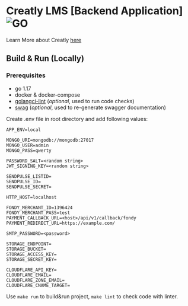 # Creatly LMS [Backend Application] ![GO][go-badge]

[go-badge]: https://img.shields.io/github/go-mod/go-version/p12s/furniture-store?style=plastic
[go-url]: https://github.com/p12s/furniture-store/blob/master/go.mod

Learn More about Creatly [here](https://zhashkevych.notion.site/About-Creatly-Creaty-8c68a310ec2347fca80ba919692fa568)

## Build & Run (Locally)
### Prerequisites
- go 1.17
- docker & docker-compose
- [golangci-lint](https://github.com/golangci/golangci-lint) (<i>optional</i>, used to run code checks)
- [swag](https://github.com/swaggo/swag) (<i>optional</i>, used to re-generate swagger documentation)

Create .env file in root directory and add following values:
```dotenv
APP_ENV=local

MONGO_URI=mongodb://mongodb:27017
MONGO_USER=admin
MONGO_PASS=qwerty

PASSWORD_SALT=<random string>
JWT_SIGNING_KEY=<random string>

SENDPULSE_LISTID=
SENDPULSE_ID=
SENDPULSE_SECRET=

HTTP_HOST=localhost

FONDY_MERCHANT_ID=1396424
FONDY_MERCHANT_PASS=test
PAYMENT_CALLBACK_URL=<host>/api/v1/callback/fondy
PAYMENT_REDIRECT_URL=https://example.com/

SMTP_PASSWORD=<password>

STORAGE_ENDPOINT=
STORAGE_BUCKET=
STORAGE_ACCESS_KEY=
STORAGE_SECRET_KEY=

CLOUDFLARE_API_KEY=
CLOUDFLARE_EMAIL=
CLOUDFLARE_ZONE_EMAIL=
CLOUDFLARE_CNAME_TARGET=
```

Use `make run` to build&run project, `make lint` to check code with linter.